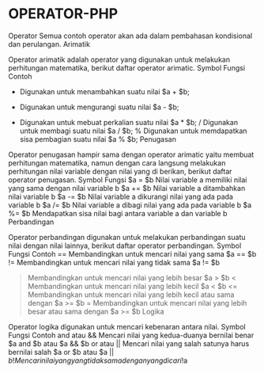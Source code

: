 # OPERATOR-PHP

Operator
Semua contoh operator akan ada dalam pembahasan kondisional dan perulangan.
Arimatik

Operator arimatik adalah operator yang digunakan untuk melakukan perhitungan matematika, berikut daftar operator arimatic.
Symbol 	Fungsi 	Contoh
+ 	Digunakan untuk menambahkan suatu nilai 	$a + $b;
- 	Digunakan untuk mengurangi suatu nilai 	$a - $b;
* 	Digunakan untuk mebuat perkalian suatu nilai 	$a * $b;
/ 	Digunakan untuk membagi suatu nilai 	$a / $b;
% 	Digunakan untuk memdapatkan sisa pembagian suatu nilai 	$a % $b;
Penugasan

Operator penugasan hampir sama dengan operator arimatic yaitu membuat perhitungan matematika, namun dengan cara langsung melakukan perhitungan nilai variable dengan nilai yang di berikan, berikut daftar operator penugasan.
Symbol 	Fungsi
$a = $b 	Nilai variable a memiliki nilai yang sama dengan nilai variable b
$a += $b 	Nilai variable a ditambahkan nilai variable b
$a -= $b 	Nilai variable a dikurangi nilai yang ada pada variable b
$a /= $b 	Nilai variable a dibagi nilai yang ada pada variable b
$a %= $b 	Mendapatkan sisa nilai bagi antara variable a dan variable b
Perbandingan

Operator perbandingan digunakan untuk melakukan perbandingan suatu nilai dengan nilai lainnya, berikut daftar operator perbandingan.
Symbol 	Fungsi 	Contoh
== 	Membandingkan untuk mencari nilai yang sama 	$a == $b
!= 	Membandingkan untuk mencari nilai yang tidak sama 	$a != $b
> 	Membandingkan untuk mencari nilai yang lebih besar 	$a > $b
< 	Membandingkan untuk mencari nilai yang lebih kecil 	$a < $b
<= 	Membandingkan untuk mencari nilai yang lebih kecil atau sama dengan 	$a >= $b
>= 	Membandingkan untuk mencari nilai yang lebih besar atau sama dengan 	$a >= $b
Logika

Operator logika digunakan untuk mencari kebenaran antara nilai.
Symbol 	Fungsi 	Contoh
and atau && 	Mencari nilai yang kedua-duanya bernilai benar 	$a and $b atau $a && $b
or atau || 	Mencari nilai yang salah satunya harus bernilai salah 	$a or $b atau $a || $b
! 	Mencari nilai yang yang tidak sama dengan yang dicari 	!$a
